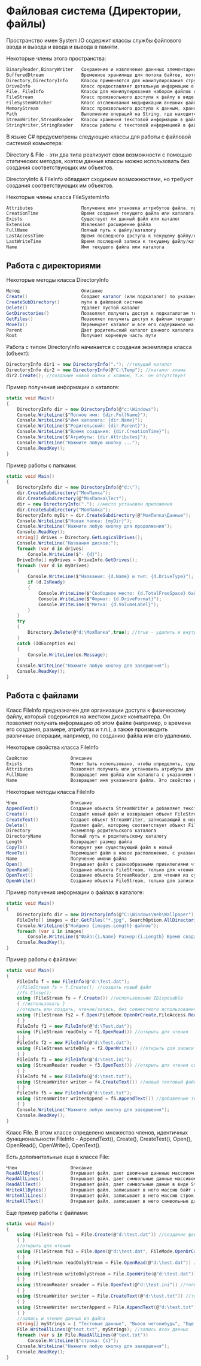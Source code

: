 # Файловая система (Директории, файлы)

Пространство имен System.IO содержит классы службы файлового ввода и вывода и ввода и вывода в памяти.

Некоторые члены этого пространства:
```csharp
BinaryReader,BinaryWriter   Сохранение и извлечение даннных элементарных типов как двоичные значения
BufferedDtream              Временное хранилище для потока байтов, который может быть передан куда то позже
Directory,DirectoryInfo     Классы применяются для манипулирования структурой каталогов машины. 
DriveInfo                   Класс предоставляет детальную информацию о дисковых устройствах на машине
File, FileInfo              Классы для манипулирования набором файлов на машине. 
FileStream                  Класс произвольного доступа к файлу в виде потока байтов
FileSystemWatcher           Класс отслеживания модификации внешних файлов в указанном каталоге
MemoryStream                Класс произвольного доступа к данным, хранящимся в памяти, а не на физ носителе
Path                        Выполнение операций на String, где находится информация о пути к файлу или каталогу, в независимой от платформы манере
StreamWriter,StreamReader   Классы хранения текстовой информации в файле без поддержки произвольного доступа к файлу
StringWriter,StringReader   Классы работы с текстовой информацией в файле на основе строкового буфера
```

В языке C# предусмотрены следующие классы для работы с файловой системой комьютера:

Directory & File - эти два типа реализуют свои возможности с помощью статических методов, коэтом данные классы можно использовать без создания соответствующих им объектов.

DirectoryInfo & FileInfo обладают сходижим возможностями, но требуют создания соответствующих им объектов.

Некоторые члены класса FileSystemInfo
```csharp
Attributes                  Получение или утановка аттрибутов файла, представленных перечислением FileAttributes
CreationTime                Время создания текущего файла или каталога
Exists                      Существует ли данный файл или каталог
Extension                   Извлекает расширение файла
FullName                    Полный путь к файлу/каталогу
LastAccessTime              Время последнего доступа к текущему файлу/каталгу
LastWriteTime               Время последней записи к текущему файлу/катлогу
Name                        Имя текущего файла или каталога
```

## Работа с директориями

Некоторые методы класса DirectoryInfo
```csharp
Метод                       Описание
Create()                    Создают каталог (или подкаталог) по указанному
CreateSubDirectory()        пути в файловой системе
Delete()                    Удаляет пустой каталог
GetDirectories()            Позволяет получить доступ к подкаталогам текущего каталога (в виде массива объектов DirectoryInfo)
GetFiles()                  Позволяет получить доступ к файлам текущего каталога (в виде массива объектов FileInfo)
MoveTo()                    Перемещает каталог и все его содержимое на новый адрес в файловой системе
Parent                      Дает родительский каталог данного каталога
Root                        Получает корневую часть пути
```
Работа с типом DirectoryInfo начинается с создания экземпляра класса (объект):
```csharp
DirectoryInfo dir1 = new DirectoryInfo("."); //текущий каталог
DirectoryInfo dir2 = new DirectoryInfo(@"C:\Temp"); //каталог хлама
dir2.Create(); //создание новой папки с хламом, т.к. он отсутствует
```
Пример получения информации о каталоге:
```csharp
static void Main() 
{
    DirectoryInfo dir = new DirectoryInfo(@"c:\Windows");
    Console.WriteLine($"Полное имя: {dir.FullName}");
    Console.WriteLine($"Имя каталога: {dir.Name}");
    Console.WriteLine($"Родительский: {dir.Parent}");
    Console.WriteLine($"Время создания: {dir.CreationTime}");
    Console.WriteLine($"Атрибуты: {dir.Attributes}");
    Console.WriteLine("Нажмите любую кнопку ...");
    Console.ReadKey();
}
```
Пример работы с папками:
```csharp
static void Main() 
{
    DirectoryInfo dir = new DirectoryInfo(@"d:\");
    dir.CreateSubdirectory("МояПапка");
    dir.CreateSubdirectory(@"МояПапка\Тест");
    dir = new DirectoryInfo("."); //место установки приложения
    dir.CreateSubdirectory("МояПапка");
    DirectoryInfo myDir = dir.CreateSubdirectory(@"МояПапка\Данные");
    Console.WriteLine($"Новая папка: {myDir}");
    Console.WriteLine("Нажмите любую кнопку для продолжения");
    Console.ReadKey();
    string[] drives = Directory.GetLogicalDrives();
    Console.WriteLine("Названия дисков:");
    foreach (var d in drives)
        Console.WriteLine($"- {d}");
    DriveInfo[] myDrives = DriveInfo.GetDrives();
    foreach (var d in myDrives)
    {
        Console.WriteLine($"Название: {d.Name} и тип: {d.DriveType}");
        if (d.IsReady)
        {
            Console.WriteLine($"Свободное место: {d.TotalFreeSpace} байт");
            Console.WriteLine($"Формат: {d.DriveFormat}");
            Console.WriteLine($"Метка: {d.VolumeLabel}");
        }
    }
    try
    {
        Directory.Delete(@"d:\МояПапка",true); //true - удалить и внутренние каталоги
    }
    catch (IOException ex)
    {
        Console.WriteLine(ex.Message);
    }
    Console.WriteLine("Нажмите любую кнопку для завершения");
    Console.ReadKey();
}
```

## Работа с файлами

Класс Filelnfo предназначен для организации доступа к физическому файлу, который содержится на жестком диске компьютера. Он позволяет получать информацию об этом файле (например, о времени его создания, размере, атрибутах и т.п.), а также производить различные операции, например, по созданию файла или его удалению.

Некоторые свойства класса FileInfo
```csharp
Свойство                Описание
Exists                  Может быть использовано, чтобы определить, существует ли данный объект файловой системы
Attributes              Позволяет получить или установить атрибуты для данного объекта файловой системы. Для этого свойства используются значения и перечисления FileAttributes
FullName                Возвращает имя файла или каталога с указанием пути к нему в файловой системе
Name                    Возвращает имя указанного файла. Это свойство доступно только для чтения. Для каталогов возвращает имя последнего каталога в иерархии, если это возможно. Если нет, возвращает полностью определённое имя
```
Некоторые методы класса FileInfo
```csharp
Член                    Описание
AppendText()            Создание объекта StreamWriter и добавляет текст в файл
Create()                Создаёт новый файл и возвращает объект FileStream для взаимодействия с этим файлом
CreateText()            Создает объект StreamWriter, записывающий в новый текстовый файл
Delete()                Удаляет файл, которому соответствует объект FileInfo
Directory               Экземпляр родительского каталога
DirectoryName           Полный путь к родительскому каталогу
Length                  Возвращает размер файла
CopyTo()                Копирует уже существующий файл в новый 
MoveTo()                Перемещает файл в новое расположение, с указание нового имени файла
Name                    Получение имени файла
Open()                  Открывает файл с разнообразными привилегиями чтения/записи
OpenRead()              Создание объекта FileStream, только для чтения
OpenText()              Создание объекта StreamReader, для чтения из существующего файла
OpenWrite()             Создание объекта FileStream, только для записи
```
Пример получения информации о файлах в каталоге:
```csharp
static void Main() 
{
    DirectoryInfo dir = new DirectoryInfo(@"C:\Windows\Web\Wallpaper");
    FileInfo[] images = dir.GetFiles("*.jpg", SearchOption.AllDirectories);
    Console.WriteLine($"Найдено {images.Length} файлов");
    foreach (var i in images)
        Console.WriteLine($"Файл:{i.Name} Размер:{i.Length} Время создания:{i.CreationTime} Атрибуты:{i.Attributes}");
    Console.ReadKey();
}
```
Пример работы с файлами:
```csharp
static void Main() 
{
    FileInfo f = new FileInfo(@"d:\Test.dat");
    //FileStream fs = f.Create(); //создать новый файл
    //fs.Close();
    using (FileStream fs = f.Create()) //использование IDisposable
    { //использовать }
    //открыть или создать, чтение/запись, без совместного использования
    using (FileStream fs2 = f.Open(FileMode.OpenOrCreate,FileAccess.ReadWrite,FileShare.None))
    { }
    FileInfo f1 = new FileInfo(@"d:\Test.dat");
    using (FileStream readOnly = f1.OpenRead()) //открыть для чтения
    { }
    FileInfo f2 = new FileInfo(@"d:\Test.dat");
    using (FileStream writeOnly = f2.OpenWrite()) //открыть для записи
    { }
    FileInfo f3 = new FileInfo(@"d:\test.ini");
    using (StreamReader reader = f3.OpenText()) //открыть для чтения символьных данных
    { }
    FileInfo f4 = new FileInfo(@"d:\test.txt");
    using (StreamWriter writer = f4.CreateText()) //новый тектовый файл для записи
    { }
    FileInfo f5 = new FileInfo(@"d:\text.txt");
    using (StreamWriter writerAppend = f5.AppendText()) //добавление текста в файл
    { }
    Console.WriteLine("Нажмите любую кнопку для завершения");
    Console.ReadKey();
}
```

Класс File. В этом классе определено множество членов, идентичных функциональности FileInfo - AppendText(), Create(), CreateText(), Open(), OpenRead(), OpenWrite(), OpenText(). 

Есть дополнительные еще в классе File:
```csharp
Член                    Описание
ReadAllBytes()          Открывает файл, дает двоичные даннные массивом байт и закрывает файл
ReadAllLines()          Открывает файл, дает символьные данные массивом строк и закрывает файл
ReadAllText()           Открывает файл, дает символьные даные в виде String и закрывает
WriteAllBytes()         Открывает файл, записывает в него массив байт и закрывает файл
WriteAllLines()         Открывает файл, записывает в него массив строк и закрывает файл
WriteAllText()          Открывает файл, записывает в него символьные данные из строки и закрывает файл
```

Еще пример работы с файлами:
```csharp
static void Main() 
{
    using (FileStream fs1 = File.Create(@"d:\test.dat")) //создание файла
    { }
    //открыть для чтения
    using (FileStream fs3 = File.Open(@"d:\test.dat", FileMode.OpenOrCreate, FileAccess.ReadWrite, FileShare.None))
    { }
    using (FileStream readOnlyStream = File.OpenRead(@"d:\test.dat")) //чтение
    { }
    using (FileStream writeOnlyStream = File.OpenWrite(@"d:\test.dat")) //запись
    { }
    using (StreamReader sreader = File.OpenText(@"d:\test.ini")) //только для чтения
    { }
    using (StreamWriter swriter = File.CreateText(@"d:\test.txt")) //только для записи
    { }
    using (StreamWriter swriterAppend = File.AppendText(@"d:\test.txt")) //для добавления
    { }
    //запись и чтение данных из файла
    string[] myStrings = { "Тестовые данные", "Вызов чегонибудь", "Еще тестовые данные", "Дополнительная строка" };
    File.WriteAllLines(@"text.txt", myStrings); //запись всех данных
    foreach (var s in File.ReadAllLines(@"text.txt"))
        Console.WriteLine($"строка: {s}");
    Console.WriteLine("Нажмите любую кнопку для завершения");
    Console.ReadKey();
}
```






